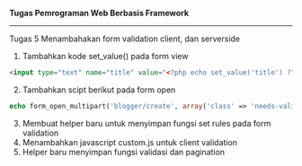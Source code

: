 **Tugas Pemrograman Web Berbasis Framework**

------------

Tugas 5
Menambahakan form validation client, dan serverside
1. Tambahkan kode set_value() pada form view
```html
<input type="text" name="title" value="<?php echo set_value('title') ?">
```
2. Tambahkan scipt berikut pada form open
```php
echo form_open_multipart('blogger/create', array('class' => 'needs-validation', 'novalidate' => ''));
```
3. Membuat helper baru untuk menyimpan fungsi set rules pada form validation
4. Menambahkan javascript custom.js untuk client validation
5. Helper baru menyimpan fungsi validasi dan pagination